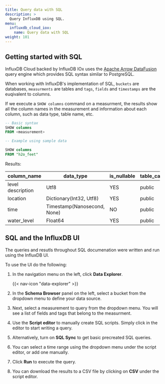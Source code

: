 ```yaml
---
title: Query data with SQL
description: >
  Query InfluxDB using SQL.
menu:
  influxdb_cloud_iox:
    name: Query data with SQL
weight: 101
---
```


## Getting started with SQL

InfluxDB Cloud backed by InfluxDB IOx uses the [Apache Arrow DataFusion](https://arrow.apache.org/datafusion/) query engine which provides SQL syntax similar to PostgreSQL. 

When working with InfluxDB's implementation of SQL, `buckets` are databases, `measurments` are tables and `tags`, `fields` and `timestamps` are the euqivalent to columns. 

If we execute a `SHOW columns` command on a measurment, the results show all the column names in the measurement and information about each column, such as data type, table name, etc.

```sql
-- Basic syntax
SHOW columns 
FROM <measurement>

-- Example using sample data

SHOW columns 
FROM "h2o_feet"
```

Results:

| column_name       | data_type                   | is_nullable | table_catalog | table_name | table_schema |
| :---------------- | --------------------------- | ----------- | ------------- | ---------- | ------------ |
| level description | Utf8                        | YES         | public        | h2o_feet   | iox          |
| location          | Dictionary(Int32, Utf8)     | YES         | public        | h2o_feet   | iox          |
| time              | Timestamp(Nanosecond, None) | NO          | public        | h2o_feet   | iox          |
| water_level       | Float64                     | YES         | public        | h2o_feet   | iox          |

## SQL and the InfluxDB UI

The queries and resutls throughout SQL documenation were written and run using the InfluxDB UI.  

To use the UI do the following:

1. In the navigation menu on the left, click **Data Explorer**.

    {{< nav-icon "data-explorer" >}}

2. In the **Schema Browser** panel on the left, select a bucket from the dropdown menu to define your data source.

3. Next, select a measurement to query from the dropdown menu.  You will see a list of fields and tags that belong to the measurment. 

4. Use the **Script editor** to manually create SQL scripts. Simply click in the editor to start writing a query. 

5. Alternatively, turn on **SQL Sync** to get basic precreated SQL queries.  

6. You can select a time range using the dropdown menu under the script editor, or add one manually. 

7. Click **Run** to execute the query.  

8.  You can download the results to a CSV file by clicking on **CSV** under the script editor.

